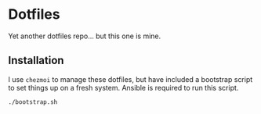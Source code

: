 # Dotfiles

Yet another dotfiles repo... but this one is mine. 

## Installation

I use `chezmoi` to manage these dotfiles, but have included a bootstrap script
to set things up on a fresh system. Ansible is required to run this script.


```
./bootstrap.sh
```
